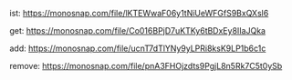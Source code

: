 ist: https://monosnap.com/file/lKTEWwaF06y1tNiUeWFGfS9BxQXsl6

get: https://monosnap.com/file/Co016BPjD7uKTKy6tBDxEy8IIaJQka

add: https://monosnap.com/file/ucnT7dTlYNy9yLPRi8ksK9LP1b6c1c

remove: https://monosnap.com/file/pnA3FHOjzdts9PgjL8n5Rk7C5t0ySb
